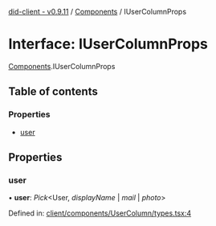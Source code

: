 [did-client - v0.9.11](../README.md) / [Components](../modules/components.md) / IUserColumnProps

# Interface: IUserColumnProps

[Components](../modules/components.md).IUserColumnProps

## Table of contents

### Properties

- [user](components.iusercolumnprops.md#user)

## Properties

### user

• **user**: *Pick*<User, *displayName* \| *mail* \| *photo*\>

Defined in: [client/components/UserColumn/types.tsx:4](https://github.com/Puzzlepart/did/blob/dev/client/components/UserColumn/types.tsx#L4)

